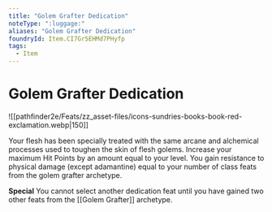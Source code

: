 ```yaml
---
title: "Golem Grafter Dedication"
noteType: ":luggage:"
aliases: "Golem Grafter Dedication"
foundryId: Item.CI7Gr5EHMd7PHyfp
tags:
  - Item
---
```


# Golem Grafter Dedication
![[pathfinder2e/Feats/zz_asset-files/icons-sundries-books-book-red-exclamation.webp|150]]

Your flesh has been specially treated with the same arcane and alchemical processes used to toughen the skin of flesh golems. Increase your maximum Hit Points by an amount equal to your level. You gain resistance to physical damage (except adamantine) equal to your number of class feats from the golem grafter archetype.

**Special** You cannot select another dedication feat until you have gained two other feats from the [[Golem Grafter]] archetype.

